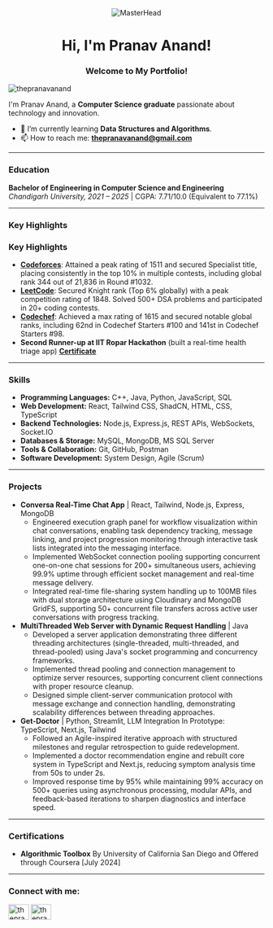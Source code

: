 <div align="center">
  <img src="https://user-images.githubusercontent.com/10498744/210012254-234538ff-d198-48aa-8964-37e6fd45d227.gif" alt="MasterHead" />
  <h1>Hi, I'm Pranav Anand!</h1>
  <h3>Welcome to My Portfolio!</h3>
</div>

<p align="left"> <img src="https://komarev.com/ghpvc/?username=thepranavanand&label=Profile%20views&color=0e75b6&style=flat" alt="thepranavanand" /> </p>

I'm Pranav Anand, a **Computer Science graduate** passionate about technology and innovation.

- 🌱 I’m currently learning **Data Structures and Algorithms**.
- 📫 How to reach me: **thepranavanand@gmail.com**

---

### Education

**Bachelor of Engineering in Computer Science and Engineering**
*Chandigarh University, 2021 – 2025* | CGPA: 7.71/10.0 (Equivalent to 77.1%)

---

### Key Highlights

### Key Highlights

* [**Codeforces**](https://codeforces.com/profile/thepranavanand): Attained a peak rating of 1511 and secured Specialist title, placing consistently in the top 10% in multiple contests, including global rank 344 out of 21,836 in Round #1032.
* [**LeetCode**](https://leetcode.com/thepranavanand): Secured Knight rank (Top 6% globally) with a peak competition rating of 1848. Solved 500+ DSA problems and participated in 20+ coding contests.
* [**Codechef**](https://www.codechef.com/users/thepranavanand): Achieved a max rating of 1615 and secured notable global ranks, including 62nd in Codechef Starters #100 and 141st in Codechef Starters #98.
* **Second Runner-up at IIT Ropar Hackathon** (built a real-time health triage app) [**Certificate**](https://drive.google.com/file/d/1JsQYHmC3NkNaAlmsGgfgY47vg3FlOLL-/view?usp=sharing)

---

### Skills

* **Programming Languages:** C++, Java, Python, JavaScript, SQL
* **Web Development:** React, Tailwind CSS, ShadCN, HTML, CSS, TypeScript
* **Backend Technologies:** Node.js, Express.js, REST APIs, WebSockets, Socket.IO
* **Databases & Storage:** MySQL, MongoDB, MS SQL Server
* **Tools & Collaboration:** Git, GitHub, Postman
* **Software Development:** System Design, Agile (Scrum)

---

### Projects

* **Conversa Real-Time Chat App** | React, Tailwind, Node.js, Express, MongoDB
    * Engineered execution graph panel for workflow visualization within chat conversations, enabling task dependency tracking, message linking, and project progression monitoring through interactive task lists integrated into the messaging interface.
    * Implemented WebSocket connection pooling supporting concurrent one-on-one chat sessions for 200+ simultaneous users, achieving 99.9% uptime through efficient socket management and real-time message delivery.
    * Integrated real-time file-sharing system handling up to 100MB files with dual storage architecture using Cloudinary and MongoDB GridFS, supporting 50+ concurrent file transfers across active user conversations with progress tracking.
* **MultiThreaded Web Server with Dynamic Request Handling** | Java
    * Developed a server application demonstrating three different threading architectures (single-threaded, multi-threaded, and thread-pooled) using Java's socket programming and concurrency frameworks.
    * Implemented thread pooling and connection management to optimize server resources, supporting concurrent client connections with proper resource cleanup.
    * Designed simple client-server communication protocol with message exchange and connection handling, demonstrating scalability differences between threading approaches.
* **Get-Doctor** | Python, Streamlit, LLM Integration In Prototype: TypeScript, Next.js, Tailwind
    * Followed an Agile-inspired iterative approach with structured milestones and regular retrospection to guide redevelopment.
    * Implemented a doctor recommendation engine and rebuilt core system in TypeScript and Next.js, reducing symptom analysis time from 50s to under 2s.
    * Improved response time by 95% while maintaining 99% accuracy on 500+ queries using asynchronous processing, modular APIs, and feedback-based iterations to sharpen diagnostics and interface speed.

---

### Certifications

* **Algorithmic Toolbox** By University of California San Diego and Offered through Coursera [July 2024]

---

### Connect with me:

<p align="left">
<a href="https://linkedin.com/in/thepranavanand" target="blank"><img align="center" src="https://raw.githubusercontent.com/rahuldkjain/github-profile-readme-generator/master/src/images/icons/Social/linked-in-alt.svg" alt="thepranavanand" height="30" width="40" /></a>
<a href="https://www.leetcode.com/thepranavanand" target="blank"><img align="center" src="https://raw.githubusercontent.com/rahuldkjain/github-profile-readme-generator/master/src/images/icons/Social/leet-code.svg" alt="thepranavanand" height="30" width="40" /></a>
</p>
